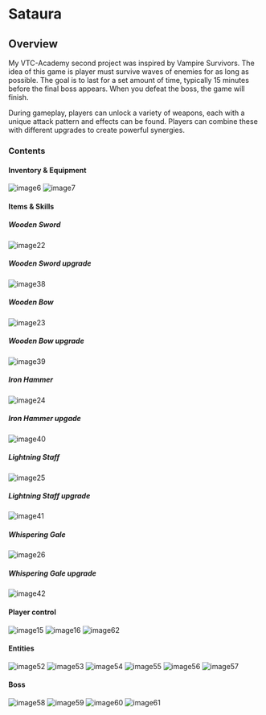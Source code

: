 # Sataura
## Overview
My VTC-Academy second project was inspired by Vampire Survivors. The idea of this game is player must survive waves of enemies for as long as possible.
The goal is to last for a set amount of time, typically 15 minutes before the final boss appears. When you defeat the boss, the game will finish.

During gameplay, players can unlock a variety of weapons, each with a unique attack pattern and effects can be found. Players can combine these with different
upgrades to create powerful synergies.
### Contents
#### Inventory & Equipment
![image6](https://github.com/HorneOnne/Sataura/assets/65548001/d868a990-2336-4ff5-acb7-a27934ce9024)
![image7](https://github.com/HorneOnne/Sataura/assets/65548001/7687a94b-9179-4486-803a-81a223c3268c)

#### Items & Skills
##### Wooden Sword
![image22](https://github.com/HorneOnne/Sataura/assets/65548001/2c894bd3-52a1-44fb-a0ea-8d54f34b0ee1)
##### Wooden Sword upgrade
![image38](https://github.com/HorneOnne/Sataura/assets/65548001/3ffd3e5a-5052-4f5d-9e64-04ec6c4672d1)

##### Wooden Bow
![image23](https://github.com/HorneOnne/Sataura/assets/65548001/a4d27200-50fd-4231-9731-35b79c95b979)
##### Wooden Bow upgrade
![image39](https://github.com/HorneOnne/Sataura/assets/65548001/7e2ef760-c0c0-4943-b2ea-6a5396bb04a4)

##### Iron Hammer
![image24](https://github.com/HorneOnne/Sataura/assets/65548001/053f56c9-baab-42f8-b9c5-e115e3e3eeef)
##### Iron Hammer upgade
![image40](https://github.com/HorneOnne/Sataura/assets/65548001/8d274ad2-f731-4764-89da-00c1d7c1fe79)

##### Lightning Staff
![image25](https://github.com/HorneOnne/Sataura/assets/65548001/556ee77e-1a07-4eb0-a5b4-c3b093eed2a1)
##### Lightning Staff upgrade
![image41](https://github.com/HorneOnne/Sataura/assets/65548001/1d7b356f-8983-49fc-9970-d90be85b2652)

##### Whispering Gale
![image26](https://github.com/HorneOnne/Sataura/assets/65548001/b2dbc718-2080-4dc1-9843-8d688d46720e)
##### Whispering Gale upgrade
![image42](https://github.com/HorneOnne/Sataura/assets/65548001/7ddc9ea7-9ab1-49a4-bea8-00f0f2cdb051)


#### Player control
![image15](https://github.com/HorneOnne/Sataura/assets/65548001/73e3bc9a-a60b-4e75-9837-52ca09e7045a)
![image16](https://github.com/HorneOnne/Sataura/assets/65548001/9ab1049f-859d-463d-ba1c-3ddcefd4fcc1)
![image62](https://github.com/HorneOnne/Sataura/assets/65548001/e20a3d0d-71d9-4b4c-9cae-40e596960984)

#### Entities
![image52](https://github.com/HorneOnne/Sataura/assets/65548001/dd65d5bf-4c79-46eb-aa82-23ba7228e904)
![image53](https://github.com/HorneOnne/Sataura/assets/65548001/00330d8b-c1ed-4e64-a57a-921f86d576fe)
![image54](https://github.com/HorneOnne/Sataura/assets/65548001/5688b51d-3d36-4b16-86e9-ca24e5711959)
![image55](https://github.com/HorneOnne/Sataura/assets/65548001/a2b9e566-01cb-44cb-813b-c59a5428a60e)
![image56](https://github.com/HorneOnne/Sataura/assets/65548001/006766dc-8dd8-47fb-a642-9a5ae64a7cdb)
![image57](https://github.com/HorneOnne/Sataura/assets/65548001/1336855c-d9c3-409e-ba86-68d6d7da5a79)

#### Boss
![image58](https://github.com/HorneOnne/Sataura/assets/65548001/73df908a-5d1c-48d0-9811-172e06c8ca9b)
![image59](https://github.com/HorneOnne/Sataura/assets/65548001/3c87b088-90cf-4821-a641-cf8ddfc30fc2)
![image60](https://github.com/HorneOnne/Sataura/assets/65548001/439232d0-b969-4227-9de5-6941d9898b7d)
![image61](https://github.com/HorneOnne/Sataura/assets/65548001/ff3174ce-514c-44bc-94ca-10f1aca291d0)
